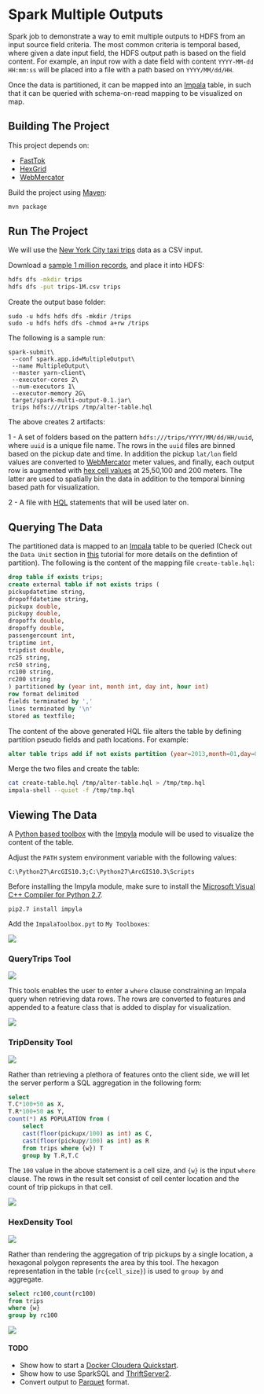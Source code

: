 # Spark Multiple Outputs

Spark job to demonstrate a way to emit multiple outputs to HDFS from an input source field criteria.
The most common criteria is temporal based, where given a date input field, the HDFS output path is based on the field content.
For example, an input row with a date field with content `YYYY-MM-dd HH:mm:ss` will be placed into a file with a path based on `YYYY/MM/dd/HH`.

Once the data is partitioned, it can be mapped into an [Impala](https://www.cloudera.com/products/apache-hadoop/impala.html) table, in such that it can be queried with schema-on-read mapping to be visualized on map.

## Building The Project

This project depends on:

* [FastTok](https://github.com/mraad/FastTok)
* [HexGrid](https://github.com/mraad/hex-grid)
* [WebMercator](https://github.com/mraad/WebMercator)

Build the project using [Maven](https://maven.apache.org/):

```bash
mvn package
```

## Run The Project

We will use the [New York City taxi trips](http://www.nyc.gov/html/tlc/html/about/trip_record_data.shtml) data as a CSV input.

Download a [sample 1 million records](https://dl.dropboxusercontent.com/u/2193160/trips-1M.csv.7z), and place it into HDFS:

```bash
hdfs dfs -mkdir trips
hdfs dfs -put trips-1M.csv trips
```

Create the output base folder:

```
sudo -u hdfs hdfs dfs -mkdir /trips
sudo -u hdfs hdfs dfs -chmod a+rw /trips
```

The following is a sample run:

```
spark-submit\
 --conf spark.app.id=MultipleOutput\
 --name MultipleOutput\
 --master yarn-client\
 --executor-cores 2\
 --num-executors 1\
 --executor-memory 2G\
 target/spark-multi-output-0.1.jar\
 trips hdfs:///trips /tmp/alter-table.hql
```

The above creates 2 artifacts:
 
1 - A set of folders based on the pattern `hdfs:///trips/YYYY/MM/dd/HH/uuid`, where `uuid` is a unique file name.
The rows in the `uuid` files are binned based on the pickup date and time. In addition the pickup `lat/lon` field values are converted to [WebMercator](https://en.wikipedia.org/wiki/Web_Mercator) meter values, and finally, each output row is augmented with [hex cell values](http://thunderheadxpler.blogspot.com/2015/01/scala-hexagon-tessalation.html) at 25,50,100 and 200 meters.
The latter are used to spatially bin the data in addition to the temporal binning based path for visualization.

2 - A file with [HQL](https://cwiki.apache.org/confluence/display/Hive/LanguageManual) statements that will be used later on.
 
## Querying The Data

The partitioned data is mapped to an [Impala](https://www.cloudera.com/products/apache-hadoop/impala.html) table to be queried (Check out the `Data Unit` section in [this](https://cwiki.apache.org/confluence/display/Hive/Tutorial) tutorial for more details on the defintion of partition).
The following is the content of the mapping file `create-table.hql`:

```sql
drop table if exists trips;
create external table if not exists trips (
pickupdatetime string,
dropoffdatetime string,
pickupx double,
pickupy double,
dropoffx double,
dropoffy double,
passengercount int,
triptime int,
tripdist double,
rc25 string,
rc50 string,
rc100 string,
rc200 string
) partitioned by (year int, month int, day int, hour int)
row format delimited
fields terminated by ','
lines terminated by '\n'
stored as textfile;
```

The content of the above generated HQL file alters the table by defining partition pseudo fields and path locations.  For example:

```sql
alter table trips add if not exists partition (year=2013,month=01,day=01,hour=01) location 'hdfs:///trips/2013/01/01/01';
```

Merge the two files and create the table:

```bash
cat create-table.hql /tmp/alter-table.hql > /tmp/tmp.hql
impala-shell --quiet -f /tmp/tmp.hql
```

## Viewing The Data

A [Python based toolbox](http://desktop.arcgis.com/en/arcmap/10.3/analyze/creating-tools/a-quick-tour-of-python-toolboxes.htm) with the [Impyla](https://github.com/cloudera/impyla) module will be used to visualize the content of the table.

Adjust the `PATH` system environment variable with the following values:

```
C:\Python27\ArcGIS10.3;C:\Python27\ArcGIS10.3\Scripts
```

Before installing the Impyla module, make sure to install the [Microsoft Visual C++ Compiler for Python 2.7](https://www.microsoft.com/en-us/download/details.aspx?id=44266).

```
pip2.7 install impyla
```
 
Add the `ImpalaToolbox.pyt` to `My Toolboxes`:

![](media/MyToolboxes.png)

### QueryTrips Tool

![](media/QueryTrips.png)

This tools enables the user to enter a `where` clause constraining an Impala query when retrieving data rows.  The rows are converted to features and appended to a feature class that is added to display for visualization.

![](media/QueryTripsMap.png)

### TripDensity Tool

![](media/TripDensity.png)

Rather than retrieving a plethora of features onto the client side, we will let the server perform a SQL aggregation in the following form:

```sql
select
T.C*100+50 as X,
T.R*100+50 as Y,
count(*) AS POPULATION from (
    select
    cast(floor(pickupx/100) as int) as C,
    cast(floor(pickupy/100) as int) as R
    from trips where {w}) T
    group by T.R,T.C
```

The `100` value in the above statement is a cell size, and `{w}` is the input `where` clause.
The rows in the result set consist of cell center location and the count of trip pickups in that cell.

![](media/TripDensityMap.png)

### HexDensity Tool

![](media/HexDensity.png)

Rather than rendering the aggregation of trip pickups by a single location, a hexagonal polygon represents the area by this tool.
The hexagon representation in the table (`rc{cell_size}`) is used to `group by` and aggregate. 

```sql
select rc100,count(rc100)
from trips
where {w}
group by rc100
```

![](media/HexDensityMap.png)

#### TODO

* Show how to start a [Docker Cloudera Quickstart](https://blog.cloudera.com/blog/2015/12/docker-is-the-new-quickstart-option-for-apache-hadoop-and-cloudera/).
* Show how to use SparkSQL and [ThriftServer2](http://spark.apache.org/docs/latest/sql-programming-guide.html#running-the-thrift-jdbcodbc-server).
* Convert output to [Parquet](http://parquet.apache.org/) format.
